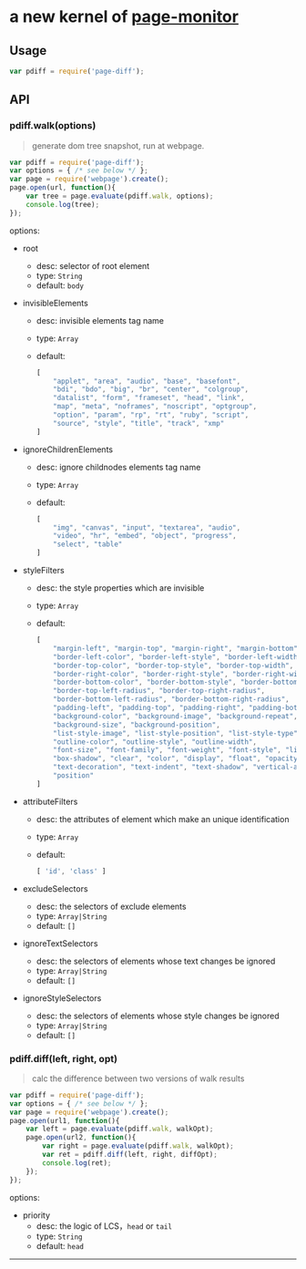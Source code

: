 # a new kernel of [page-monitor](https://github.com/fouber/page-monitor)

## Usage

```js
var pdiff = require('page-diff');
```

## API

### pdiff.walk(options)

> generate dom tree snapshot, run at webpage.

```js
var pdiff = require('page-diff');
var options = { /* see below */ };
var page = require('webpage').create();
page.open(url, function(){
    var tree = page.evaluate(pdiff.walk, options);
    console.log(tree);
});
```

options:

* root
    * desc: selector of root element
    * type: ``String``
    * default: ``body``

* invisibleElements
    * desc: invisible elements tag name
    * type: ``Array``
    * default: 
    
        ```js
        [
            "applet", "area", "audio", "base", "basefont",
            "bdi", "bdo", "big", "br", "center", "colgroup",
            "datalist", "form", "frameset", "head", "link",
            "map", "meta", "noframes", "noscript", "optgroup",
            "option", "param", "rp", "rt", "ruby", "script",
            "source", "style", "title", "track", "xmp"
        ]
        ```

* ignoreChildrenElements
    * desc: ignore childnodes elements tag name
    * type: ``Array``
    * default: 
    
        ```js
        [
            "img", "canvas", "input", "textarea", "audio",
            "video", "hr", "embed", "object", "progress",
            "select", "table"
        ]
        ```
    
* styleFilters
    * desc: the style properties which are invisible
    * type: ``Array``
    * default:
    
        ```js
        [
            "margin-left", "margin-top", "margin-right", "margin-bottom",
            "border-left-color", "border-left-style", "border-left-width",
            "border-top-color", "border-top-style", "border-top-width",
            "border-right-color", "border-right-style", "border-right-width",
            "border-bottom-color", "border-bottom-style", "border-bottom-width",
            "border-top-left-radius", "border-top-right-radius",
            "border-bottom-left-radius", "border-bottom-right-radius",
            "padding-left", "padding-top", "padding-right", "padding-bottom",
            "background-color", "background-image", "background-repeat",
            "background-size", "background-position",
            "list-style-image", "list-style-position", "list-style-type",
            "outline-color", "outline-style", "outline-width",
            "font-size", "font-family", "font-weight", "font-style", "line-height",
            "box-shadow", "clear", "color", "display", "float", "opacity", "text-align",
            "text-decoration", "text-indent", "text-shadow", "vertical-align", "visibility",
            "position"
        ]
        ```

* attributeFilters
    * desc: the attributes of element which make an unique identification
    * type: ``Array``
    * default:
    
        ```js
        [ 'id', 'class' ]
        ```

* excludeSelectors
    * desc: the selectors of exclude elements
    * type: ``Array|String``
    * default: ``[]``

* ignoreTextSelectors
    * desc: the selectors of elements whose text changes be ignored
    * type: ``Array|String``
    * default: ``[]``

* ignoreStyleSelectors
    * desc: the selectors of elements whose style changes be ignored
    * type: ``Array|String``
    * default: ``[]``

### pdiff.diff(left, right, opt)

> calc the difference between two versions of walk results

```js
var pdiff = require('page-diff');
var options = { /* see below */ };
var page = require('webpage').create();
page.open(url1, function(){
    var left = page.evaluate(pdiff.walk, walkOpt);
    page.open(url2, function(){
        var right = page.evaluate(pdiff.walk, walkOpt);
        var ret = pdiff.diff(left, right, diffOpt);
        console.log(ret);
    });
});
```

options:

* priority
    * desc: the logic of LCS，``head`` or ``tail``
    * type: ``String``
    * default: ``head``

-------